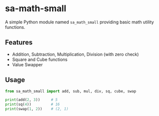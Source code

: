 # sa-math-small

A simple Python module named `sa_math_small` providing basic math utility functions.

## Features

- Addition, Subtraction, Multiplication, Division (with zero check)
- Square and Cube functions
- Value Swapper

## Usage

```python
from sa_math_small import add, sub, mul, div, sq, cube, swap

print(add(2, 3))     # 5
print(sq(4))         # 16
print(swap(1, 2))    # (2, 1)
```